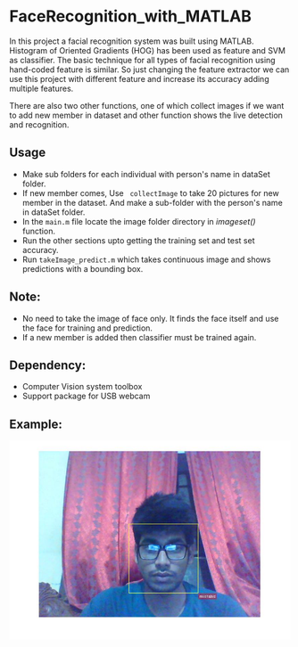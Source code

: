 # FaceRecognition_with_MATLAB
In this project a facial recognition system was built using MATLAB. 
Histogram of Oriented Gradients (HOG) has been used as feature and SVM as classifier. The basic technique for all types of facial recognition using hand-coded feature is similar. So just changing the feature extractor we can use this project with different feature and increase its accuracy adding multiple features. 

There are also two other functions, one of which collect images if we want to add new member in dataset and other function shows the live detection and recognition. 

## Usage
- Make sub folders for each individual with person's name in dataSet folder. 
- If new member comes, Use ``` collectImage``` to take 20 pictures for new member in the dataset. And make a sub-folder with the person's name in dataSet folder.
- In the ```main.m``` file locate the image folder directory in *imageset()* function.
- Run the other sections upto getting the training set and test set accuracy. 
- Run ```takeImage_predict.m``` which takes continuous image and shows predictions with a bounding box. 

## Note:
- No need to take the image of face only. It finds the face itself and use the face for training and prediction.
- If a new member is added then classifier must be trained again. 
## Dependency:
- Computer Vision system toolbox
- Support package for USB webcam

## Example:
 ![sample](https://github.com/Mushahid2521/FaceRecognition_with_MATLAB/blob/master/sample.jpg)
